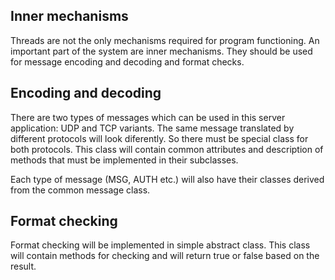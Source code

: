 ## Inner mechanisms

Threads are not the only mechanisms required for program functioning. An important part of the system are inner mechanisms. They should be used for message encoding and decoding and format checks.

## Encoding and decoding

There are two types of messages which can be used in this server application: UDP and TCP variants. The same message translated by different protocols will look diferently. So there must be special class for both protocols. This class will contain common attributes and description of methods that must be implemented in their subclasses.

Each type of message (MSG, AUTH etc.) will also have their classes derived from the common message class.

## Format checking

Format checking will be implemented in simple abstract class. This class will contain methods for checking and will return true or false based on the result. 